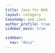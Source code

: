 ```yaml
---
title: Java for Web
layout: category
taxonomy: web.java
author_profile: true
sidebar_main: true

sidebar:
  nav: "docs"
---
```

